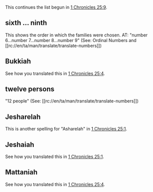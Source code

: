 This continues the list begun in [1 Chronicles 25:9](./09.md).

## sixth ... ninth ##

This shows the order in which the families were chosen.  AT: "number 6...number 7...number 8...number 9" (See: Ordinal Numbers and [[rc://en/ta/man/translate/translate-numbers]])

## Bukkiah ##

See how you translated this in [1 Chronicles 25:4](./04.md).

## twelve persons ##

"12 people" (See: [[rc://en/ta/man/translate/translate-numbers]])

## Jesharelah ##

This is another spelling for "Asharelah" in [1 Chronicles 25:1](./01.md).

## Jeshaiah ##

See how you translated this in [1 Chronicles 25:1](./01.md).

## Mattaniah ##

See how you translated this in [1 Chronicles 25:4](./04.md).